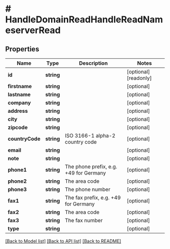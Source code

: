 # # HandleDomainReadHandleReadNameserverRead

## Properties

Name | Type | Description | Notes
------------ | ------------- | ------------- | -------------
**id** | **string** |  | [optional] [readonly]
**firstname** | **string** |  | [optional]
**lastname** | **string** |  | [optional]
**company** | **string** |  | [optional]
**address** | **string** |  | [optional]
**city** | **string** |  | [optional]
**zipcode** | **string** |  | [optional]
**countryCode** | **string** | ISO 3166-1 alpha-2 country code | [optional]
**email** | **string** |  | [optional]
**note** | **string** |  | [optional]
**phone1** | **string** | The phone prefix, e.g. +49 for Germany | [optional]
**phone2** | **string** | The area code | [optional]
**phone3** | **string** | The phone number | [optional]
**fax1** | **string** | The fax prefix, e.g. +49 for Germany | [optional]
**fax2** | **string** | The area code | [optional]
**fax3** | **string** | The fax number | [optional]
**type** | **string** |  | [optional]

[[Back to Model list]](../../README.md#models) [[Back to API list]](../../README.md#endpoints) [[Back to README]](../../README.md)
